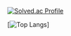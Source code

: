 [![Solved.ac Profile](http://mazassumnida.wtf/api/v2/generate_badge?boj=doublejk96)](https://solved.ac/doublejk96/)

[![Top Langs](https://github-readme-stats.vercel.app/api/top-langs/?username=doublejk96&layout=donut)]
